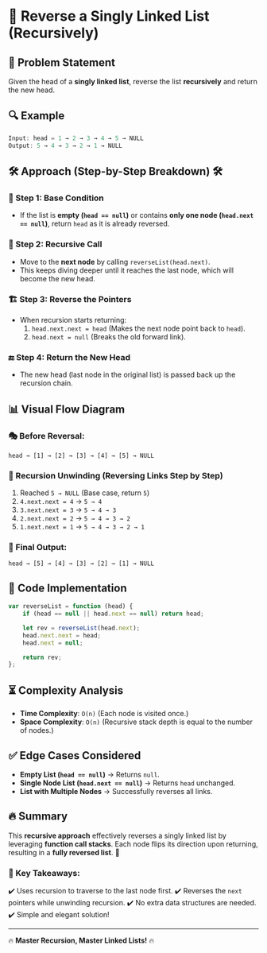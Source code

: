 # 🔄 Reverse a Singly Linked List (Recursively)

## 🚀 Problem Statement

Given the head of a **singly linked list**, reverse the list **recursively** and return the new head.

## 🔍 Example

```javascript
Input: head = 1 → 2 → 3 → 4 → 5 → NULL
Output: 5 → 4 → 3 → 2 → 1 → NULL
```

## 🛠 Approach (Step-by-Step Breakdown) 🛠

### 🏁 Step 1: Base Condition
- If the list is **empty (`head == null`)** or contains **only one node (`head.next == null`)**, return `head` as it is already reversed.

### 🔄 Step 2: Recursive Call
- Move to the **next node** by calling `reverseList(head.next)`.
- This keeps diving deeper until it reaches the last node, which will become the new head.

### 🏗️ Step 3: Reverse the Pointers
- When recursion starts returning:
  1. `head.next.next = head` (Makes the next node point back to `head`).
  2. `head.next = null` (Breaks the old forward link).

### 🔚 Step 4: Return the New Head
- The new head (last node in the original list) is passed back up the recursion chain.

## 📊 Visual Flow Diagram

### 🎭 Before Reversal:
```
head → [1] → [2] → [3] → [4] → [5] → NULL
```

### 🔄 Recursion Unwinding (Reversing Links Step by Step)
1. Reached `5 → NULL` (Base case, return `5`)
2. `4.next.next = 4` → `5 → 4`
3. `3.next.next = 3` → `5 → 4 → 3`
4. `2.next.next = 2` → `5 → 4 → 3 → 2`
5. `1.next.next = 1` → `5 → 4 → 3 → 2 → 1`

### 🎯 Final Output:
```
head → [5] → [4] → [3] → [2] → [1] → NULL
```

## 📝 Code Implementation

```javascript
var reverseList = function (head) {
    if (head == null || head.next == null) return head;

    let rev = reverseList(head.next);
    head.next.next = head;
    head.next = null;

    return rev;
};
```

## ⏳ Complexity Analysis
- **Time Complexity**: `O(n)` (Each node is visited once.)
- **Space Complexity**: `O(n)` (Recursive stack depth is equal to the number of nodes.)

## ✅ Edge Cases Considered
- **Empty List (`head == null`)** → Returns `null`.
- **Single Node List (`head.next == null`)** → Returns `head` unchanged.
- **List with Multiple Nodes** → Successfully reverses all links.

## 🔥 Summary
This **recursive approach** effectively reverses a singly linked list by leveraging **function call stacks**. Each node flips its direction upon returning, resulting in a **fully reversed list**. 🚀

### 📌 Key Takeaways:
✔️ Uses recursion to traverse to the last node first.
✔️ Reverses the `next` pointers while unwinding recursion.
✔️ No extra data structures are needed.
✔️ Simple and elegant solution!

---
🔥 **Master Recursion, Master Linked Lists!** 🔥

